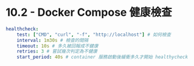 # 10.2 - Docker Compose 健康檢查
```yml
healthcheck:
    test: ["CMD", "curl", "-f", "http://localhost"] # 如何檢查
    interval: 1m30s # 檢查的間隔
    timeout: 10s # 多久被回報成不健康
    retries: 3 # 嘗試幾次判定為不健康
    start_period: 40s # container 服務啟動後緩衝多久才開始 healthycheck
```
